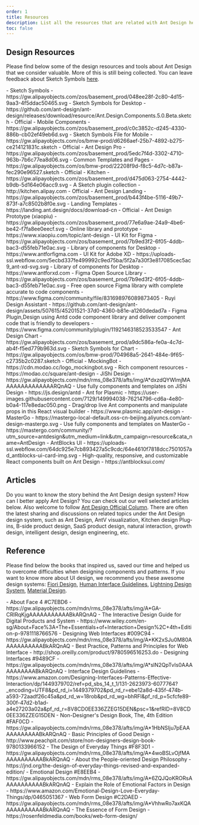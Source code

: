 ```yaml
---
order: 1
title: Resources
description: List all the resources that are related with Ant Design here.
toc: false
---
```


## Design Resources

Please find below some of the design resources and tools about Ant Design that we consider valuable. More of this is still being collected. You can leave feedback about Sketch Symbols [here](https://www.yuque.com/kitchen/topics/216).

<div class="next-block-use-cards"></div>

<ResourceCards>
- Sketch Symbols
  - https://gw.alipayobjects.com/zos/basement_prod/048ee28f-2c80-4d15-9aa3-4f5ddac50465.svg
  - Sketch Symbols for Desktop
  - https://github.com/ant-design/ant-design/releases/download/resource/Ant.Design.Components.5.0.Beta.sketch
  - Official
- Mobile Components
  - https://gw.alipayobjects.com/zos/basement_prod/c0c3852c-d245-4330-886b-cb02ef49eb6d.svg
  - Sketch Symbols File for Mobile
  - https://gw.alipayobjects.com/os/bmw-prod/d6266aef-25b7-4892-b275-ce214121831c.sketch
  - Official
- Ant Design Pro
  - https://gw.alipayobjects.com/zos/basement_prod/5edc7f4d-3302-4710-963b-7b6c77ea8d06.svg
  - Common Templates and Pages
  - https://gw.alipayobjects.com/os/bmw-prod/22208f9d-f8c5-4d7c-b87a-fec290e96527.sketch
  - Official
- Kitchen
  - https://gw.alipayobjects.com/zos/basement_prod/d475d063-2754-4442-b9db-5d164e06acc9.svg
  - A Sketch plugin collection
  - http://kitchen.alipay.com
  - Official
- Ant Design Landing
  - https://gw.alipayobjects.com/zos/basement_prod/b443f4be-5116-49b7-873f-a7c8502b8f0e.svg
  - Landing Templates
  - https://landing.ant.design/docs/download-cn
  - Official
- Ant Design Prototype (xiaopiu)
  - https://gw.alipayobjects.com/zos/basement_prod/77e6a9ae-24a9-4be6-be42-f7fa8ee0eecf.svg
  - Online library and prototype
  - https://www.xiaopiu.com/topic/ant-design
- UI Kit for Figma
  - https://gw.alipayobjects.com/zos/basement_prod/7b9ed3f2-6f05-4ddb-bac3-d55feb71e0ac.svg
  - Library of components for Desktop
  - https://www.antforfigma.com
- UI Kit for Adobe XD
  - https://uploads-ssl.webflow.com/5ecbd337fe499992c9ed75ba/5f2a7a30f3e817085cec5ac9_ant-xd-svg.svg
  - Library of components for Desktop
  - https://www.antforxd.com
- Figma Open Source Library
  - https://gw.alipayobjects.com/zos/basement_prod/7b9ed3f2-6f05-4ddb-bac3-d55feb71e0ac.svg
  - Free open source Figma library with complete accurate to code components
  - https://www.figma.com/community/file/831698976089873405
- Ruyi Design Assistant
  - https://github.com/ant-design/ant-design/assets/507615/45201521-37d0-4360-b81e-a1260dedad7a
  - Figma Plugin,Design using Antd code component library and deliver component code that is friendly to developers
  - https://www.figma.com/community/plugin/1192146318523533547
- Ant Design Chart
  - https://gw.alipayobjects.com/zos/basement_prod/a9dc586a-fe0a-4c7d-ab4f-f5ed779b963d.svg
  - Sketch Symbols for Chart
  - https://gw.alipayobjects.com/os/bmw-prod/704968a5-2641-484e-9f65-c2735b2c0287.sketch
  - Official
- MockingBot
  - https://cdn.modao.cc/logo_mockingbot.svg
  - Rich component resources
  - https://modao.cc/square/ant-design
- JiShi Design
  - https://gw.alipayobjects.com/mdn/rms_08e378/afts/img/A*dxzdQYWlmjMAAAAAAAAAAAAAARQnAQ
  - Use fully components and templates on JiShi Design
  - https://js.design/antd
- Ant for Plasmic
  - https://user-images.githubusercontent.com/7129/149994038-76214796-cd6a-4e80-b0a4-117e8edac050.png
  - Drag/drop live Ant components and manipulate props in this React visual builder
  - https://www.plasmic.app/ant-design
- MasterGo
  - https://mastergo-local-default.oss-cn-beijing.aliyuncs.com/ant-design-mastergo.svg
  - Use fully components and templates on MasterGo
  - https://mastergo.com/community/?utm_source=antdesign&utm_medium=link&utm_campaign=resource&cata_name=AntDesign
- AntBlocks UI
  - https://uploads-ssl.webflow.com/64dc925e7cb893427a5c9cdc/64e4610f7818dcc7501057ad_antblocks-ui-card-img.svg
  - High-quality, responsive, and customizable React components built on Ant Design
  - https://antblocksui.com/
</ResourceCards>

## Articles

Do you want to know the story behind the Ant Design design system? How can I better apply Ant Design? You can check out our well selected articles below. Also welcome to follow [Ant Design Official Column](https://www.zhihu.com/column/c_1310524851418480640). There are often the latest sharing and discussions on related topics under the Ant Design design system, such as Ant Design, AntV visualization, Kitchen design Plug-ins, B-side product design, SaaS product design, natural interaction, growth design, intelligent design, design engineering, etc.

<ResourceArticles></ResourceArticles>

## Reference

Please find below the books that inspired us, saved our time and helped us to overcome difficulties when designing components and patterns. If you want to know more about UI design, we recommend you these awesome design systems: [Fiori Design](https://experience.sap.com/fiori-design-web/), [Human Interface Guidelines](https://developer.apple.com/ios/human-interface-guidelines/overview/themes/), [Lightning Design System](https://lightningdesignsystem.com/getting-started/), [Material Design](https://material.io/).

<div class="next-block-use-cards"></div>

<ResourceCards>
- About Face 4 #C7EBD6
  - https://gw.alipayobjects.com/mdn/rms_08e378/afts/img/A*GA-CRIRqKjgAAAAAAAAAAABkARQnAQ
  - The Interactive Design Guide for Digital Products and System
  - https://www.wiley.com/en-sg/About+Face%3A+The+Essentials+of+Interaction+Design%2C+4th+Edition-p-9781118766576
- Designing Web Interfaces #009C94
  - https://gw.alipayobjects.com/mdn/rms_08e378/afts/img/A*KK2xSJu0M80AAAAAAAAAAABkARQnAQ
  - Best Practice, Patterns and Principles for Web Interface
  - http://shop.oreilly.com/product/9780596516253.do
- Designing Interfaces #9489CF
  - https://gw.alipayobjects.com/mdn/rms_08e378/afts/img/A*slN2QpTvIs0AAAAAAAAAAABkARQnAQ
  - Interface Design Guidelines
  - https://www.amazon.com/Designing-Interfaces-Patterns-Effective-Interaction/dp/1449379702/ref=pd_sbs_14_t_1/131-2623973-6077764?_encoding=UTF8&pd_rd_i=1449379702&pd_rd_r=ebe12a8d-435f-474b-a593-72aadf26c45a&pd_rd_w=18rob&pd_rd_wg=bhRFl&pf_rd_p=5cfcfe89-300f-47d2-b1ad-a4e27203a02a&pf_rd_r=8V8CD0EE336ZZEG15DEN&psc=1&refRID=8V8CD0EE336ZZEG15DEN
- Non-Designer's Design Book, The, 4th Edition #FAF0CD
  - https://gw.alipayobjects.com/mdn/rms_08e378/afts/img/A*1HbNSIju7pEAAAAAAAAAAABkARQnAQ
  - Basic Principles of Good Design
  - http://www.peachpit.com/store/non-designers-design-book-9780133966152
- The Design of Everyday Things #F8F3D1
  - https://gw.alipayobjects.com/mdn/rms_08e378/afts/img/A*4woBSLvOjfMAAAAAAAAAAABkARQnAQ
  - About the People-oriented Design Philosophy
  - https://jnd.org/the-design-of-everyday-things-revised-and-expanded-edition/
- Emotional Design #E8EEB4
  - https://gw.alipayobjects.com/mdn/rms_08e378/afts/img/A*6ZQJQoKRORsAAAAAAAAAAABkARQnAQ
  - Explain the Role of Emotional Factors in Design
  - https://www.amazon.com/Emotional-Design-Love-Everyday-Things/dp/0465051367
- Web Form Design #C2DAED
  - https://gw.alipayobjects.com/mdn/rms_08e378/afts/img/A*VhhwRo7axKQAAAAAAAAAAABkARQnAQ
  - The Essence of Form Design
  - https://rosenfeldmedia.com/books/web-form-design/
</ResourceCards>
